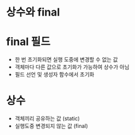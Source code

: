 # 상수와 final

# final 필드

- 한 번 초기화되면 실행 도중에 변경할 수 없는 값
- 객체마다 다른 값으로 초기화가 가능하여 상수가 아님
- 필드 선언 및 생성자 함수에서 초기화

# 상수

- 객체끼리 공유하는 값 (static)
- 실행도중 변경되지 않는 값 (final)
